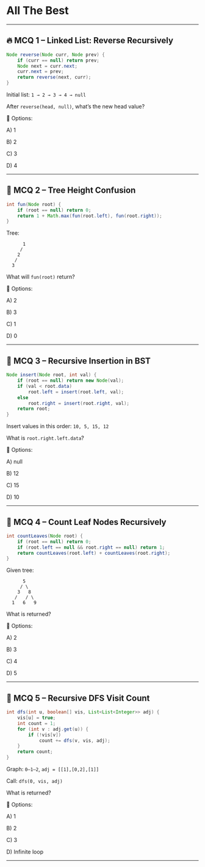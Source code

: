 # All The Best

---

## 🔥 **MCQ 1 – Linked List: Reverse Recursively**

```java
Node reverse(Node curr, Node prev) {
    if (curr == null) return prev;
    Node next = curr.next;
    curr.next = prev;
    return reverse(next, curr);
}
```

Initial list: `1 → 2 → 3 → 4 → null`

After `reverse(head, null)`, what’s the new head value?

🔸 Options:

A) 1

B) 2

C) 3

D) 4

---

## 🌳 **MCQ 2 – Tree Height Confusion**

```java
int fun(Node root) {
    if (root == null) return 0;
    return 1 + Math.max(fun(root.left), fun(root.right));
}
```

Tree:

```
      1
     /
    2
   /
  3
```

What will `fun(root)` return?

🔸 Options:

A) 2

B) 3

C) 1

D) 0

---

## 🧩 **MCQ 3 – Recursive Insertion in BST**

```java
Node insert(Node root, int val) {
    if (root == null) return new Node(val);
    if (val < root.data)
        root.left = insert(root.left, val);
    else
        root.right = insert(root.right, val);
    return root;
}
```

Insert values in this order: `10, 5, 15, 12`

What is `root.right.left.data`?

🔸 Options:

A) null

B) 12

C) 15

D) 10

---

## 🔄 **MCQ 4 – Count Leaf Nodes Recursively**

```java
int countLeaves(Node root) {
    if (root == null) return 0;
    if (root.left == null && root.right == null) return 1;
    return countLeaves(root.left) + countLeaves(root.right);
}
```

Given tree:

```
      5
     / \
    3   8
   /   / \
  1   6   9
```

What is returned?

🔸 Options:

A) 2

B) 3

C) 4

D) 5

---

## 🧭 **MCQ 5 – Recursive DFS Visit Count**

```java
int dfs(int u, boolean[] vis, List<List<Integer>> adj) {
    vis[u] = true;
    int count = 1;
    for (int v : adj.get(u)) {
        if (!vis[v])
            count += dfs(v, vis, adj);
    }
    return count;
}
```

Graph: `0—1—2`, `adj = [[1],[0,2],[1]]`

Call: `dfs(0, vis, adj)`

What is returned?

🔸 Options:

A) 1

B) 2

C) 3

D) Infinite loop

---
